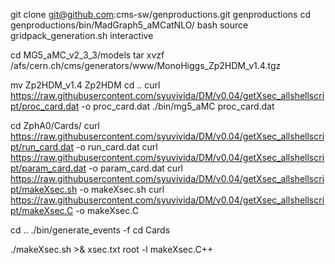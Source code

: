 git clone git@github.com:cms-sw/genproductions.git genproductions
cd genproductions/bin/MadGraph5_aMCatNLO/
bash
source gridpack_generation.sh interactive

cd MG5_aMC_v2_3_3/models
tar xvzf /afs/cern.ch/cms/generators/www/MonoHiggs_Zp2HDM_v1.4.tgz

mv Zp2HDM_v1.4 Zp2HDM
cd ..
curl https://raw.githubusercontent.com/syuvivida/DM/v0.04/getXsec_allshellscript/proc_card.dat -o proc_card.dat
./bin/mg5_aMC proc_card.dat

cd ZphA0/Cards/
curl https://raw.githubusercontent.com/syuvivida/DM/v0.04/getXsec_allshellscript/run_card.dat -o run_card.dat
curl https://raw.githubusercontent.com/syuvivida/DM/v0.04/getXsec_allshellscript/param_card.dat -o param_card.dat
curl https://raw.githubusercontent.com/syuvivida/DM/v0.04/getXsec_allshellscript/makeXsec.sh -o makeXsec.sh
curl https://raw.githubusercontent.com/syuvivida/DM/v0.04/getXsec_allshellscript/makeXsec.C -o makeXsec.C

cd ..
./bin/generate_events -f
cd Cards

./makeXsec.sh >& xsec.txt
root -l makeXsec.C++